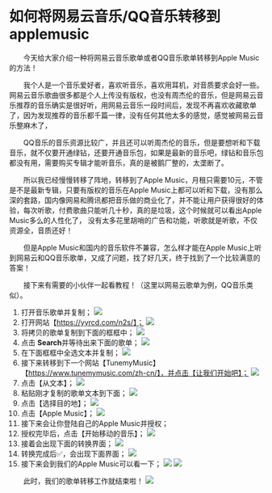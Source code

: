 # 如何将网易云音乐/QQ音乐转移到applemusic
&emsp;&emsp;今天给大家介绍一种将网易云音乐歌单或者QQ音乐歌单转移到Apple Music的方法！

&emsp;&emsp;我个人是一个音乐爱好者，喜欢听音乐，喜欢用耳机，对音质要求会好一些。网易云音乐歌曲很多都是个人上传没有版权，也没有周杰伦的音乐，但是网易云音乐推荐的音乐确实是很好听，用网易云音乐一段时间后，发现不再喜欢收藏歌单了，因为发现推荐的音乐都千篇一律，没有任何其他太多的感觉，感觉被网易云音乐整麻木了，

&emsp;&emsp;QQ音乐的音乐资源比较广，并且还可以听周杰伦的音乐，但是要想听和下载音乐，就不仅要开通绿钻，还要开通音乐包，如果是最新的音乐吧，绿钻和音乐包都没有用，需要购买专辑才能听音乐，真的是被鹅厂整的，太垄断了。

&emsp;&emsp;所以我已经慢慢转移了阵地，转移到了Apple Music，月租只需要10元，不管是不是最新专辑，只要有版权的音乐在Apple Music上都可以听和下载，没有那么深的套路，国内像网易和腾讯都把音乐做的商业化了，并不能让用户获得很好的体验，每次听歌，付费歌曲只能听几十秒，真的是垃圾，这个时候就可以看出Apple Music多么的人性化了， 没有太多花里胡哨的广告和功能，听歌就是听歌，不仅资源全，音质还好！

&emsp;&emsp;但是Apple Music和国内的音乐软件不兼容，怎么样才能在Apple Music上听到网易云和QQ音乐歌单，又成了问题，找了好几天，终于找到了一个比较满意的答案！

&emsp;&emsp;接下来有需要的小伙伴一起看教程！（这里以网易云歌单为例，QQ音乐类似）。
1. 打开音乐歌单并复制；
![](https://mmbiz.qpic.cn/sz_mmbiz_png/WefE7OF5zK91WjUowQ3CjVLCPrwEKy2jEUgClymnaJI8agYxqvzaHN6BDX6WO7jP3REgfmYghAxEicLhn3Q33Zw/0?wx_fmt=png)
2. 打开网站【https://yyrcd.com/n2s/】；
![](https://mmbiz.qpic.cn/sz_mmbiz_png/WefE7OF5zK91WjUowQ3CjVLCPrwEKy2jfD721HVh5mYU9JZJ2E1Dyj84OsicFXxTGbZGnvBqz10KqXcA9ib9ENAg/0?wx_fmt=png)
3. 将拷贝的歌单复制到下面的框框中；
![](https://mmbiz.qpic.cn/sz_mmbiz_png/WefE7OF5zK91WjUowQ3CjVLCPrwEKy2jl0qZN5q2L29pmP3oEgsSS27dW9yKkD8CFK6RdnYwmQvONQVRoBqDxQ/0?wx_fmt=png)
4. 点击 **Search**并等待出来下面的歌单；
![](https://mmbiz.qpic.cn/sz_mmbiz_png/WefE7OF5zK91WjUowQ3CjVLCPrwEKy2jjqzEREDQp374uTicL3YfKdhZ3589D9zKrNvzmEwtjsgLvsoYW4zpgRQ/0?wx_fmt=png)
5. 在下面框框中全选文本并复制；
![](https://mmbiz.qpic.cn/sz_mmbiz_png/WefE7OF5zK91WjUowQ3CjVLCPrwEKy2j4w3rW5fe1BrWfbvictotqBoK9fXRyklmdIycfYjYkssic8L2YFb5mwJQ/0?wx_fmt=png)
6. 接下来转移到下一个网站【TunemyMusic】【https://www.tunemymusic.com/zh-cn/】，并点击【让我们开始吧】；
![](https://mmbiz.qpic.cn/sz_mmbiz_png/WefE7OF5zK91WjUowQ3CjVLCPrwEKy2j8URSl3UJha7LEyvqiamMicVuUMEib3E2PenWrmu5lvHEDk7paLHnQYW9g/0?wx_fmt=png)
7. 点击【从文本】；
![](https://mmbiz.qpic.cn/sz_mmbiz_png/WefE7OF5zK91WjUowQ3CjVLCPrwEKy2j01ttcgxKbsm0dzJicz42ljt2p7elCAMtjxLLrqRxQGTzoNgb3slBB2Q/0?wx_fmt=png)
8. 粘贴刚才复制的歌单文本到下面；
![](https://mmbiz.qpic.cn/sz_mmbiz_png/WefE7OF5zK91WjUowQ3CjVLCPrwEKy2jZE9ABIenRySJ2Gyaoom2AMeRHUWUDpP8rgASLhOKohl8KZ0yicYia8jA/0?wx_fmt=png)
9. 点击【选择目的地】；
![](https://mmbiz.qpic.cn/sz_mmbiz_png/WefE7OF5zK91WjUowQ3CjVLCPrwEKy2jZI6zqV8KXibUBiarctpX5xb8VG2j2NMicibUa1BCAenM8BJ3kD6icom85CQ/0?wx_fmt=png)
10. 点击【Apple Music】；
![](https://mmbiz.qpic.cn/sz_mmbiz_png/WefE7OF5zK91WjUowQ3CjVLCPrwEKy2jzfmWXLmQuzSMR9XvEtkrY5pyibsDB6BNYgWpuJXWNIUZw4h8pjXcyWg/0?wx_fmt=png)
11. 接下来会让你登陆自己的Apple Music并授权；
12. 授权完毕后，点击【开始移动的音乐】；
![](https://mmbiz.qpic.cn/sz_mmbiz_png/WefE7OF5zK91WjUowQ3CjVLCPrwEKy2jAibQJAQnNwq25DiblSbhfABMt10NF0anPDCUH5eaRvslsBUBbiboTD7rg/0?wx_fmt=png)
13. 接着会出现下面的转换界面；
![](https://mmbiz.qpic.cn/sz_mmbiz_png/WefE7OF5zK91WjUowQ3CjVLCPrwEKy2jInkiclUhX5UsSSS9pQmyfkrMxE3yaFetd1zOUyWx8lBiaVOVHB8qNJaw/0?wx_fmt=png)
14. 转换完成后✅，会出现下面界面；
![](https://mmbiz.qpic.cn/sz_mmbiz_png/WefE7OF5zK91WjUowQ3CjVLCPrwEKy2jsniao6c1pYAqlMnZiaibduFiaMfjv2AWppTYD5u36kPL1hCqD3MJib1KZWA/0?wx_fmt=png)
15. 接下来会到我们的Apple Music可以看一下；
![](https://mmbiz.qpic.cn/sz_mmbiz_png/WefE7OF5zK91WjUowQ3CjVLCPrwEKy2jnCsvicScnvntSfh4ic1pyA1P3VGyyHibdScMCtG96hR3RfAprttaBd3mw/0?wx_fmt=png)
![](https://mmbiz.qpic.cn/sz_mmbiz_png/WefE7OF5zK91WjUowQ3CjVLCPrwEKy2j7fnkreqcicJDbWAQic7KfTHSjGUlyia28oa0ZXbFiaNdIgdYknseKlHBfw/0?wx_fmt=png)

&emsp;&emsp;此时，我们的歌单转移工作就结束啦！
![](https://mmbiz.qpic.cn/sz_mmbiz_png/WefE7OF5zK9m9wbpQHiarJ1Zbt1eyKDfWEUmt6YHowBicSb5fIpr9q5AvWvK6xqJEDTs4vxqLicCeCg2sJiaZh7Ofg/0?wx_fmt=png)